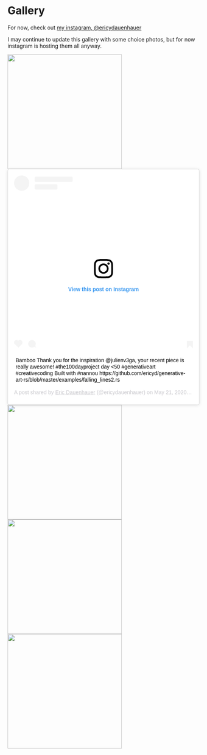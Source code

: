 # Gallery

For now, check out [my instagram, @ericydauenhauer](https://www.instagram.com/ericydauenhauer/)

I may continue to update this gallery with some choice photos, but for now instagram is hosting them all anyway.

<!-- #the100dayproject day 002 -->
<a style="display:block" href="https://github.com/ericyd/generative-art-rs/blob/master/examples/looking_outside.rs">
  <img width="300px" height="300px" src="https://scontent-sea1-1.cdninstagram.com/v/t51.2885-15/e15/s320x320/92307972_833140563875078_5964700412392186325_n.jpg?_nc_ht=scontent-sea1-1.cdninstagram.com&_nc_cat=102&_nc_ohc=IMADC37l9XIAX9ULNta&oh=f098793fb62ff67632c28425e0a8612a&oe=5EB926AA" />
</a>

<blockquote class="instagram-media" data-instgrm-captioned
  data-instgrm-permalink="https://www.instagram.com/p/CAd5GUnHnwb/?utm_source=ig_embed&amp;utm_campaign=loading"
  data-instgrm-version="12"
  style=" background:#FFF; border:0; border-radius:3px; box-shadow:0 0 1px 0 rgba(0,0,0,0.5),0 1px 10px 0 rgba(0,0,0,0.15); margin: 1px; max-width:540px; min-width:326px; padding:0; width:99.375%; width:-webkit-calc(100% - 2px); width:calc(100% - 2px);">
  <div style="padding:16px;"> <a
      href="https://www.instagram.com/p/CAd5GUnHnwb/?utm_source=ig_embed&amp;utm_campaign=loading"
      style=" background:#FFFFFF; line-height:0; padding:0 0; text-align:center; text-decoration:none; width:100%;"
      target="_blank">
      <div style=" display: flex; flex-direction: row; align-items: center;">
        <div
          style="background-color: #F4F4F4; border-radius: 50%; flex-grow: 0; height: 40px; margin-right: 14px; width: 40px;">
        </div>
        <div style="display: flex; flex-direction: column; flex-grow: 1; justify-content: center;">
          <div
            style=" background-color: #F4F4F4; border-radius: 4px; flex-grow: 0; height: 14px; margin-bottom: 6px; width: 100px;">
          </div>
          <div style=" background-color: #F4F4F4; border-radius: 4px; flex-grow: 0; height: 14px; width: 60px;"></div>
        </div>
      </div>
      <div style="padding: 19% 0;"></div>
      <div style="display:block; height:50px; margin:0 auto 12px; width:50px;"><svg width="50px" height="50px"
          viewBox="0 0 60 60" version="1.1" xmlns="https://www.w3.org/2000/svg"
          xmlns:xlink="https://www.w3.org/1999/xlink">
          <g stroke="none" stroke-width="1" fill="none" fill-rule="evenodd">
            <g transform="translate(-511.000000, -20.000000)" fill="#000000">
              <g>
                <path
                  d="M556.869,30.41 C554.814,30.41 553.148,32.076 553.148,34.131 C553.148,36.186 554.814,37.852 556.869,37.852 C558.924,37.852 560.59,36.186 560.59,34.131 C560.59,32.076 558.924,30.41 556.869,30.41 M541,60.657 C535.114,60.657 530.342,55.887 530.342,50 C530.342,44.114 535.114,39.342 541,39.342 C546.887,39.342 551.658,44.114 551.658,50 C551.658,55.887 546.887,60.657 541,60.657 M541,33.886 C532.1,33.886 524.886,41.1 524.886,50 C524.886,58.899 532.1,66.113 541,66.113 C549.9,66.113 557.115,58.899 557.115,50 C557.115,41.1 549.9,33.886 541,33.886 M565.378,62.101 C565.244,65.022 564.756,66.606 564.346,67.663 C563.803,69.06 563.154,70.057 562.106,71.106 C561.058,72.155 560.06,72.803 558.662,73.347 C557.607,73.757 556.021,74.244 553.102,74.378 C549.944,74.521 548.997,74.552 541,74.552 C533.003,74.552 532.056,74.521 528.898,74.378 C525.979,74.244 524.393,73.757 523.338,73.347 C521.94,72.803 520.942,72.155 519.894,71.106 C518.846,70.057 518.197,69.06 517.654,67.663 C517.244,66.606 516.755,65.022 516.623,62.101 C516.479,58.943 516.448,57.996 516.448,50 C516.448,42.003 516.479,41.056 516.623,37.899 C516.755,34.978 517.244,33.391 517.654,32.338 C518.197,30.938 518.846,29.942 519.894,28.894 C520.942,27.846 521.94,27.196 523.338,26.654 C524.393,26.244 525.979,25.756 528.898,25.623 C532.057,25.479 533.004,25.448 541,25.448 C548.997,25.448 549.943,25.479 553.102,25.623 C556.021,25.756 557.607,26.244 558.662,26.654 C560.06,27.196 561.058,27.846 562.106,28.894 C563.154,29.942 563.803,30.938 564.346,32.338 C564.756,33.391 565.244,34.978 565.378,37.899 C565.522,41.056 565.552,42.003 565.552,50 C565.552,57.996 565.522,58.943 565.378,62.101 M570.82,37.631 C570.674,34.438 570.167,32.258 569.425,30.349 C568.659,28.377 567.633,26.702 565.965,25.035 C564.297,23.368 562.623,22.342 560.652,21.575 C558.743,20.834 556.562,20.326 553.369,20.18 C550.169,20.033 549.148,20 541,20 C532.853,20 531.831,20.033 528.631,20.18 C525.438,20.326 523.257,20.834 521.349,21.575 C519.376,22.342 517.703,23.368 516.035,25.035 C514.368,26.702 513.342,28.377 512.574,30.349 C511.834,32.258 511.326,34.438 511.181,37.631 C511.035,40.831 511,41.851 511,50 C511,58.147 511.035,59.17 511.181,62.369 C511.326,65.562 511.834,67.743 512.574,69.651 C513.342,71.625 514.368,73.296 516.035,74.965 C517.703,76.634 519.376,77.658 521.349,78.425 C523.257,79.167 525.438,79.673 528.631,79.82 C531.831,79.965 532.853,80.001 541,80.001 C549.148,80.001 550.169,79.965 553.369,79.82 C556.562,79.673 558.743,79.167 560.652,78.425 C562.623,77.658 564.297,76.634 565.965,74.965 C567.633,73.296 568.659,71.625 569.425,69.651 C570.167,67.743 570.674,65.562 570.82,62.369 C570.966,59.17 571,58.147 571,50 C571,41.851 570.966,40.831 570.82,37.631">
                </path>
              </g>
            </g>
          </g>
        </svg></div>
      <div style="padding-top: 8px;">
        <div
          style=" color:#3897f0; font-family:Arial,sans-serif; font-size:14px; font-style:normal; font-weight:550; line-height:18px;">
          View this post on Instagram</div>
      </div>
      <div style="padding: 12.5% 0;"></div>
      <div style="display: flex; flex-direction: row; margin-bottom: 14px; align-items: center;">
        <div>
          <div
            style="background-color: #F4F4F4; border-radius: 50%; height: 12.5px; width: 12.5px; transform: translateX(0px) translateY(7px);">
          </div>
          <div
            style="background-color: #F4F4F4; height: 12.5px; transform: rotate(-45deg) translateX(3px) translateY(1px); width: 12.5px; flex-grow: 0; margin-right: 14px; margin-left: 2px;">
          </div>
          <div
            style="background-color: #F4F4F4; border-radius: 50%; height: 12.5px; width: 12.5px; transform: translateX(9px) translateY(-18px);">
          </div>
        </div>
        <div style="margin-left: 8px;">
          <div style=" background-color: #F4F4F4; border-radius: 50%; flex-grow: 0; height: 20px; width: 20px;"></div>
          <div
            style=" width: 0; height: 0; border-top: 2px solid transparent; border-left: 6px solid #f4f4f4; border-bottom: 2px solid transparent; transform: translateX(16px) translateY(-4px) rotate(30deg)">
          </div>
        </div>
        <div style="margin-left: auto;">
          <div
            style=" width: 0px; border-top: 8px solid #F4F4F4; border-right: 8px solid transparent; transform: translateY(16px);">
          </div>
          <div
            style=" background-color: #F4F4F4; flex-grow: 0; height: 12px; width: 16px; transform: translateY(-4px);">
          </div>
          <div
            style=" width: 0; height: 0; border-top: 8px solid #F4F4F4; border-left: 8px solid transparent; transform: translateY(-4px) translateX(8px);">
          </div>
        </div>
      </div>
    </a>
    <p style=" margin:8px 0 0 0; padding:0 4px;"> <a
        href="https://www.instagram.com/p/CAd5GUnHnwb/?utm_source=ig_embed&amp;utm_campaign=loading"
        style=" color:#000; font-family:Arial,sans-serif; font-size:14px; font-style:normal; font-weight:normal; line-height:17px; text-decoration:none; word-wrap:break-word;"
        target="_blank">Bamboo Thank you for the inspiration @julienv3ga, your recent piece is really awesome!
        #the100dayproject day &lt;50 #generativeart #creativecoding Built with #nannou
        https://github.com/ericyd/generative-art-rs/blob/master/examples/falling_lines2.rs</a></p>
    <p
      style=" color:#c9c8cd; font-family:Arial,sans-serif; font-size:14px; line-height:17px; margin-bottom:0; margin-top:8px; overflow:hidden; padding:8px 0 7px; text-align:center; text-overflow:ellipsis; white-space:nowrap;">
      A post shared by <a href="https://www.instagram.com/ericydauenhauer/?utm_source=ig_embed&amp;utm_campaign=loading"
        style=" color:#c9c8cd; font-family:Arial,sans-serif; font-size:14px; font-style:normal; font-weight:normal; line-height:17px;"
        target="_blank"> Eric Dauenhauer</a> (@ericydauenhauer) on <time
        style=" font-family:Arial,sans-serif; font-size:14px; line-height:17px;"
        datetime="2020-05-21T22:42:23+00:00">May 21, 2020 at 3:42pm PDT</time></p>
  </div>
</blockquote>
<script async src="//www.instagram.com/embed.js"></script>

<!-- #the100dayproject day 001 -->
<a style="display:block" href="https://github.com/ericyd/generative-art-rs/blob/master/examples/tree_stump.rs">
  <img width="300px" height="300px" src="https://scontent-sea1-1.cdninstagram.com/v/t51.2885-15/e15/c0.0.1079.1079a/s320x320/92075860_290207278635711_5232069611836431823_n.jpg?_nc_ht=scontent-sea1-1.cdninstagram.com&_nc_cat=103&_nc_ohc=EDa9p8DRvwkAX9hgSRR&oh=ab8be22db97ca0817e11aa8048ba3c19&oe=5EB64CF5" />
</a>

<!-- playing with flow fields again -->
<a style="display:block" href="https://github.com/ericyd/generative-art-rs/blob/master/examples/flow_fields_1.rs">
  <img width="300px" height="300px" src="https://scontent-sea1-1.cdninstagram.com/v/t51.2885-15/e15/c0.0.1079.1079a/s320x320/91132207_771303010066062_5148814382545069804_n.jpg?_nc_ht=scontent-sea1-1.cdninstagram.com&_nc_cat=106&_nc_ohc=VNGJFfz6auYAX97_ipk&oh=387cc25a724f5230c97f0f66622492e8&oe=5EB85A39" />
</a>

<!-- playing with flow fields -->
<a style="display:block" href="https://github.com/ericyd/generative-art-rs/blob/master/examples/sun_flower.rs">
  <img width="300px" height="300px" src="https://scontent-sea1-1.cdninstagram.com/v/t51.2885-15/e15/s320x320/91238139_892063737881814_5042950832384334893_n.jpg?_nc_ht=scontent-sea1-1.cdninstagram.com&_nc_cat=106&_nc_ohc=pfqCGARlNcAAX8BVmQI&oh=ab6464c82f23d928abc7121176b9de40&oe=5EB7336F" />
</a>


<!-- This is another display option if I want to add text
<table>
<tr>
  <td>
    <a href="https://github.com/ericyd/generative-art-rs/blob/master/examples/sun_flower.rs">
    <img width="280px" height="280px" src="https://scontent-sea1-1.cdninstagram.com/v/t51.2885-15/fr/e15/s1080x1080/91238139_892063737881814_5042950832384334893_n.jpg?_nc_ht=scontent-sea1-1.cdninstagram.com&_nc_ohc=kgPtsb6jxG8AX8WV4zp&oh=19bf2ac9b7d431150bde302c4953985e&oe=5EAC42A3" />
  </a>
  Sun/Flower
  </td>
</tr>
</table>
-->

